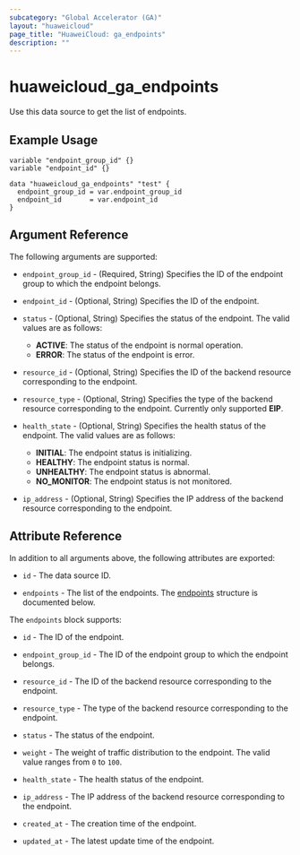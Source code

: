 ```yaml
---
subcategory: "Global Accelerator (GA)"
layout: "huaweicloud"
page_title: "HuaweiCloud: ga_endpoints"
description: ""
---
```


# huaweicloud_ga_endpoints

Use this data source to get the list of endpoints.

## Example Usage

```hcl
variable "endpoint_group_id" {}
variable "endpoint_id" {}

data "huaweicloud_ga_endpoints" "test" {
  endpoint_group_id = var.endpoint_group_id
  endpoint_id       = var.endpoint_id
}
```

## Argument Reference

The following arguments are supported:

* `endpoint_group_id` - (Required, String) Specifies the ID of the endpoint group to which the endpoint belongs.

* `endpoint_id` - (Optional, String) Specifies the ID of the endpoint.

* `status` - (Optional, String) Specifies the status of the endpoint.
  The valid values are as follows:
  + **ACTIVE**: The status of the endpoint is normal operation.
  + **ERROR**: The status of the endpoint is error.

* `resource_id` - (Optional, String) Specifies the ID of the backend resource corresponding to the endpoint.

* `resource_type` - (Optional, String) Specifies the type of the backend resource corresponding to the endpoint.
  Currently only supported **EIP**.

* `health_state` - (Optional, String) Specifies the health status of the endpoint.
  The valid values are as follows:
  + **INITIAL**: The endpoint status is initializing.
  + **HEALTHY**: The endpoint status is normal.
  + **UNHEALTHY**: The endpoint status is abnormal.
  + **NO_MONITOR**: The endpoint status is not monitored.

* `ip_address` - (Optional, String) Specifies the IP address of the backend resource corresponding to the endpoint.

## Attribute Reference

In addition to all arguments above, the following attributes are exported:

* `id` - The data source ID.

* `endpoints` - The list of the endpoints.
  The [endpoints](#ga_endpoints) structure is documented below.

<a name="ga_endpoints"></a>
The `endpoints` block supports:

* `id` - The ID of the endpoint.

* `endpoint_group_id` - The ID of the endpoint group to which the endpoint belongs.

* `resource_id` - The ID of the backend resource corresponding to the endpoint.

* `resource_type` - The type of the backend resource corresponding to the endpoint.

* `status` - The status of the endpoint.

* `weight` - The weight of traffic distribution to the endpoint. The valid value ranges from `0` to `100`.

* `health_state` - The health status of the endpoint.

* `ip_address` - The IP address of the backend resource corresponding to the endpoint.

* `created_at` - The creation time of the endpoint.

* `updated_at` - The latest update time of the endpoint.
